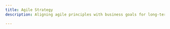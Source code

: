 ```yaml
---
title: Agile Strategy
description: Aligning agile principles with business goals for long-term success.

---
```


